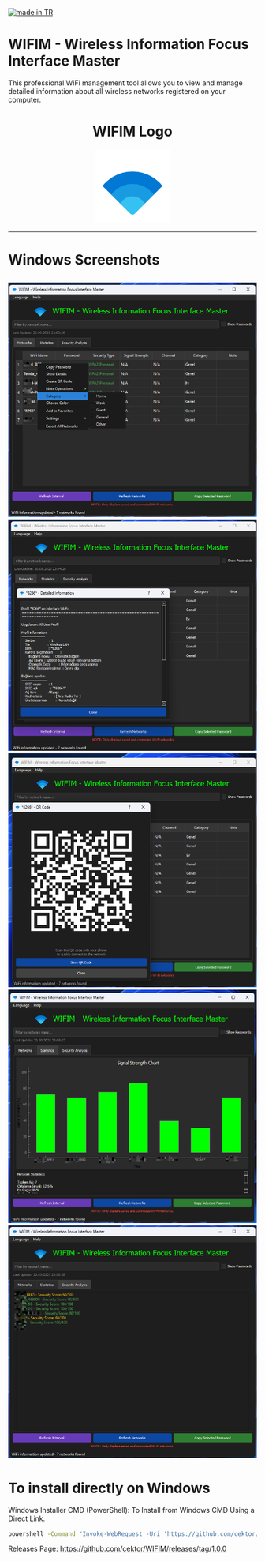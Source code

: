 <a href="#">
    <img src="https://raw.githubusercontent.com/pedromxavier/flag-badges/main/badges/TR.svg" alt="made in TR">
</a>

# WIFIM - Wireless Information Focus Interface Master
This professional WiFi management tool allows you to view and manage detailed information about all wireless networks registered on your computer.

<h1 align="center">WIFIM Logo</h1>

<p align="center">
  <img src="wifime.png" alt="WIFIM Logo" width="150" height="150">
</p>

----------------------------------
# Windows Screenshots
![](screenshots/1.png)  
![](screenshots/2.png)  
![](screenshots/3.png)
![](screenshots/4.png)  
![](screenshots/5.png)  
--------------------

# To install directly on Windows

Windows Installer CMD (PowerShell): To Install from Windows CMD Using a Direct Link.
```bash
powershell -Command "Invoke-WebRequest -Uri 'https://github.com/cektor/WIFIM/releases/download/1.0.0/Setup_Win64.exe' -OutFile 'Setup_Win64.exe'" && start /wait Setup_Win64.exe
```



Releases Page: https://github.com/cektor/WIFIM/releases/tag/1.0.0

